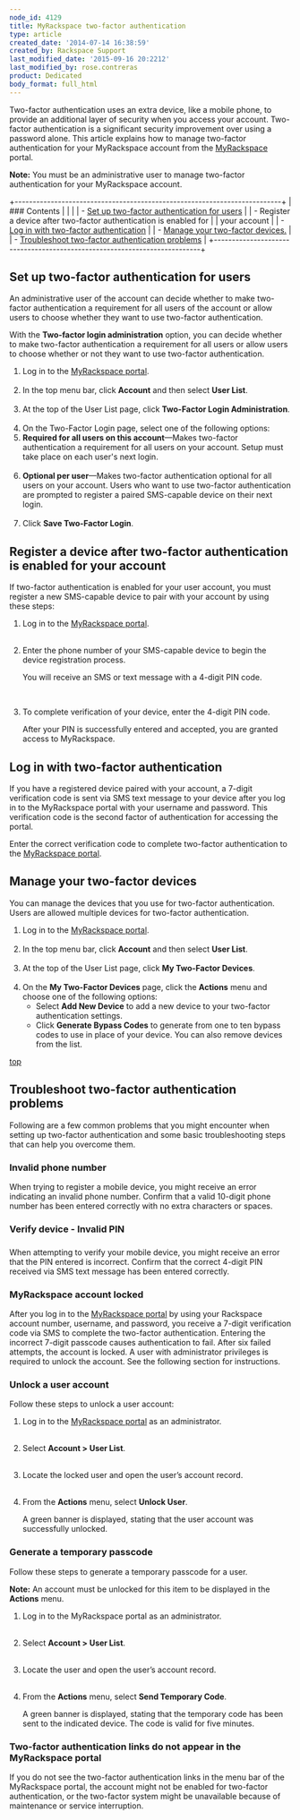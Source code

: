```yaml
---
node_id: 4129
title: MyRackspace two-factor authentication
type: article
created_date: '2014-07-14 16:38:59'
created_by: Rackspace Support
last_modified_date: '2015-09-16 20:2212'
last_modified_by: rose.contreras
product: Dedicated
body_format: full_html
---
```


Two-factor authentication uses an extra device, like a mobile phone, to
provide an additional layer of security when you access your account.
Two-factor authentication is a significant security improvement over
using a password alone. This article explains how to manage two-factor
authentication for your MyRackspace account from the
[MyRackspace](myrackspace.com) portal.

**Note:** You must be an administrative user to manage two-factor
authentication for your MyRackspace account.

+--------------------------------------------------------------------------+
| ### Contents                                                             |
|                                                                          |
| -   [Set up two-factor authentication for users](#setup)                 |
| -   Register a device after two-factor authentication is enabled for     |
|     your account                                                         |
| -   [Log in with two-factor authentication](#login)                      |
| -   [Manage your two-factor devices.](#manage)                           |
| -   [Troubleshoot two-factor authentication problems](#trouble)          |
+--------------------------------------------------------------------------+

Set up two-factor authentication for users
------------------------------------------

An administrative user of the account can decide whether to make
two-factor authentication a requirement for all users of the account or
allow users to choose whether they want to use two-factor
authentication.

With the **Two-factor login administration** option, you can decide
whether to make two-factor authentication a requirement for all users or
allow users to choose whether or not they want to use two-factor
authentication.

1.  Log in to the [MyRackspace portal](https://my.rackspace.com/).<br>
    <br>
2.  In the top menu bar, click **Account** and then select **User
    List**.<br>
    <br>
3.  At the top of the User List page, click **Two-Factor Login
    Administration**.<br>
    <br>
4.  On the Two-Factor Login page, select one of the following options:
5.  **Required for all users on this account**&mdash;Makes two-factor
    authentication a requirement for all users on your account. Setup
    must take place on each user's next login.<br>
    <br>
6.  **Optional per user**&mdash;Makes two-factor authentication optional for
    all users on your account. Users who want to use two-factor
    authentication are prompted to register a paired SMS-capable device
    on their next login.<br>
    <br>
7.  Click **Save Two-Factor Login**.

[](#top)

Register a device after two-factor authentication is enabled for your account
-----------------------------------------------------------------------------

If two-factor authentication is enabled for your user account, you must
register a new SMS-capable device to pair with your account by using
these steps:

1.  Log in to the [MyRackspace portal](https://myrackspace.com).<br>
    <br>
2.  Enter the phone number of your SMS-capable device to begin the
    device registration process.

    You will receive an SMS or text message with a 4-digit PIN code.

    <br>

3.  To complete verification of your device, enter the 4-digit PIN code.

    After your PIN is successfully entered and accepted, you are granted
    access to MyRackspace.

[](#top)

Log in with two-factor authentication
-------------------------------------

If you have a registered device paired with your account, a 7-digit
verification code is sent via SMS text message to your device after you
log in to the MyRackspace portal with your username and password. This
verification code is the second factor of authentication for accessing
the portal.

Enter the correct verification code to complete two-factor
authentication to the [MyRackspace portal](https://myrackspace.com).

[](#top)

Manage your two-factor devices
------------------------------

You can manage the devices that you use for two-factor authentication.
Users are allowed multiple devices for two-factor authentication.

1.  Log in to the [MyRackspace portal](https://myrackspace.com).<br>
    <br>
2.  In the top menu bar, click **Account** and then select **User
    List**.<br>
    <br>
3.  At the top of the User List page, click **My Two-Factor Devices**.<br>
    <br>
4.  On the **My Two-Factor Devices** page, click the **Actions** menu
    and choose one of the following options:
    -   Select **Add New Device** to add a new device to your two-factor
        authentication settings.
    -   Click **Generate Bypass Codes** to generate from one to ten
        bypass codes to use in place of your device.
        You can also remove devices from the list.

[top](#top)

Troubleshoot two-factor authentication problems
-----------------------------------------------

Following are a few common problems that you might encounter when
setting up two-factor authentication and some basic troubleshooting
steps that can help you overcome them.

### Invalid phone number

When trying to register a mobile device, you might receive an error
indicating an invalid phone number. Confirm that a valid 10-digit phone
number has been entered correctly with no extra characters or spaces.

### Verify device - Invalid PIN

### 

When attempting to verify your mobile device, you might receive an error
that the PIN entered is incorrect. Confirm that the correct 4-digit PIN
received via SMS text message has been entered correctly.

[](#top)

### MyRackspace account locked

After you log in to the [MyRackspace portal](https://myrackspace.com) by
using your Rackspace account number, username, and password, you receive
a 7-digit verification code via SMS to complete the two-factor
authentication. Entering the incorrect 7-digit passcode causes
authentication to fail. After six failed attempts, the account is
locked. A user with administrator privileges is required to unlock the
account. See the following section for instructions.

### Unlock a user account

Follow these steps to unlock a user account:

1.  Log in to the [MyRackspace portal](https://myrackspace.com) as an
    administrator.<br>
    <br>
2.  Select **Account \> User List**.<br>
    <br>
3.  Locate the locked user and open the user&rsquo;s account record.<br>
    <br>
4.  From the **Actions** menu, select **Unlock User**.

    A green banner is displayed, stating that the user account was
    successfully unlocked.

### Generate a temporary passcode

Follow these steps to generate a temporary passcode for a user.

**Note:** An account must be unlocked for this item to be displayed in
the **Actions** menu.

1.  Log in to the MyRackspace portal as an administrator.<br>
    <br>
2.  Select **Account \> User List**.<br>
    <br>
3.  Locate the user and open the user&rsquo;s account record.<br>
    <br>
4.  From the **Actions** menu, select **Send Temporary Code**.

    A green banner is displayed, stating that the temporary code has
    been sent to the indicated device. The code is valid for five
    minutes.

[](#top)

### Two-factor authentication links do not appear in the MyRackspace portal

If you do not see the two-factor authentication links in the menu bar of
the MyRackspace portal, the account might not be enabled for two-factor
authentication, or the two-factor system might be unavailable because of
maintenance or service interruption.

 

